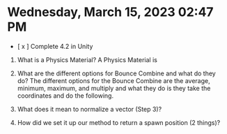 # Wednesday, March 15, 2023 02:47 PM
- [ x ] Complete 4.2 in Unity

1. What is a Physics Material?
A Physics Material is 
2. What are the different options for Bounce Combine and what do they do?
The different options for the Bounce Combine are the average, minimum, maximum, and multiply and what they do is they take the coordinates and do the following. 
3. What does it mean to normalize a vector (Step 3)?

4. How did we set it up our method to return a spawn position (2 things)?
